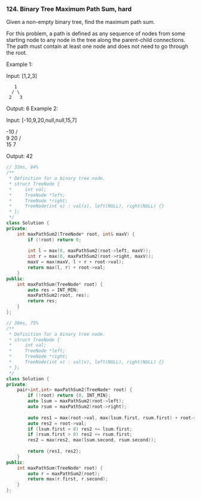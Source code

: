 ### 124. Binary Tree Maximum Path Sum, hard
Given a non-empty binary tree, find the maximum path sum.

For this problem, a path is defined as any sequence of nodes from some starting node to any node in the tree along the parent-child connections. The path must contain at least one node and does not need to go through the root.

Example 1:

Input: [1,2,3]

       1
      / \
     2   3

Output: 6
Example 2:

Input: [-10,9,20,null,null,15,7]

   -10
   / \
  9  20
    /  \
   15   7

Output: 42

```c++
// 32ms, 84%
/**
 * Definition for a binary tree node.
 * struct TreeNode {
 *     int val;
 *     TreeNode *left;
 *     TreeNode *right;
 *     TreeNode(int x) : val(x), left(NULL), right(NULL) {}
 * };
 */
class Solution {
private:
    int maxPathSum2(TreeNode* root, int& maxV) {
        if (!root) return 0;
        
        int l = max(0, maxPathSum2(root->left, maxV));
        int r = max(0, maxPathSum2(root->right, maxV));
        maxV = max(maxV, l + r + root->val);
        return max(l, r) + root->val;
    }
public:
    int maxPathSum(TreeNode* root) {
        auto res = INT_MIN;
        maxPathSum2(root, res);
        return res;
    }
};

// 36ms, 75%
/**
 * Definition for a binary tree node.
 * struct TreeNode {
 *     int val;
 *     TreeNode *left;
 *     TreeNode *right;
 *     TreeNode(int x) : val(x), left(NULL), right(NULL) {}
 * };
 */
class Solution {
private:
    pair<int,int> maxPathSum2(TreeNode* root) {
        if (!root) return {0, INT_MIN};
        auto lsum = maxPathSum2(root->left);
        auto rsum = maxPathSum2(root->right);
        
        auto res1 = max(root->val, max(lsum.first, rsum.first) + root->val);
        auto res2 = root->val;
        if (lsum.first > 0) res2 += lsum.first;
        if (rsum.first > 0) res2 += rsum.first;
        res2 = max(res2, max(lsum.second, rsum.second));
        
        return {res1, res2};
    }
public:
    int maxPathSum(TreeNode* root) {
        auto r = maxPathSum2(root);
        return max(r.first, r.second);
    }
};
```
